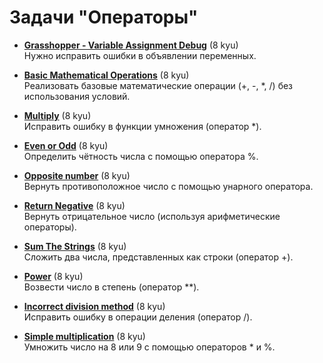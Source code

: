 # Задачи "Операторы"

- [**Grasshopper - Variable Assignment Debug**](https://www.codewars.com/kata/5612e743cab69fec6d000077) (8 kyu)  
  Нужно исправить ошибки в объявлении переменных.

- [**Basic Mathematical Operations**](https://www.codewars.com/kata/57356c55867b9b7a60000bd7) (8 kyu)  
  Реализовать базовые математические операции (+, -, *, /) без использования условий.

- [**Multiply**](https://www.codewars.com/kata/50654ddff44f800200000004) (8 kyu)  
  Исправить ошибку в функции умножения (оператор *).

- [**Even or Odd**](https://www.codewars.com/kata/53da3dbb4a5168369a0000fe) (8 kyu)  
  Определить чётность числа с помощью оператора %.

- [**Opposite number**](https://www.codewars.com/kata/56dec885c54a926dcd001095) (8 kyu)  
  Вернуть противоположное число с помощью унарного оператора.

- [**Return Negative**](https://www.codewars.com/kata/55685cd7ad70877c23000102) (8 kyu)  
  Вернуть отрицательное число (используя арифметические операторы).

- [**Sum The Strings**](https://www.codewars.com/kata/5966e33c4e686b508700002d) (8 kyu)  
  Сложить два числа, представленных как строки (оператор +).

- [**Power**](https://www.codewars.com/kata/562926c855ca9fdc4800005b) (8 kyu)  
  Возвести число в степень (оператор **).

- [**Incorrect division method**](https://www.codewars.com/kata/54d1c59aba326343c80000e7) (8 kyu)  
  Исправить ошибку в операции деления (оператор /).

- [**Simple multiplication**](https://www.codewars.com/kata/583710ccaa6717322c000105) (8 kyu)  
  Умножить число на 8 или 9 с помощью операторов * и %.
